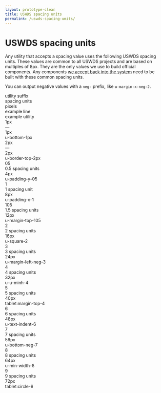 ```yaml
---
layout: prototype-clean
title: USWDS spacing units
permalink: /uswds-spacing-units/
---
```


<div class="clearfix container-tablet-lg padding-y-6 lh-sans-1">
  <h1 class="fw-300 margin-bottom-4 margin-top-0">USWDS spacing units</h1>
  <p class="lh-sans-4 fw-300 margin-bottom-2">Any utility that accepts a spacing value uses the following USWDS spacing units. These values are common to all USWDS projects and are based on multiples of 8px. They are the only values we use to build official components. Any components <a class="color-black-90 underline-color-black-30" href="#0">we accept back into the system</a> need to be built with these common spacing units.</p>
  <p class="lh-sans-4 fw-300 margin-bottom-6">You can output negative values with a <code class="txt-code">neg-</code> prefix, like <code class="txt-code">u-margin-x-neg-2</code>.</p>
  <div class="row gap flex-align-center margin-bottom-2 padding-bottom-1 border-bottom-2px">
    <div class="col-2 fw-700 font-sans-1">utility suffix</div>
    <div class="col-2 fw-700 font-sans-1">spacing units</div>
    <div class="col-1 fw-700 font-sans-1">pixels</div>
    <div class="col-fill fw-700 font-sans-1">example line</div>
    <div class="col-3 fw-700 font-sans-1">example utility</div>
    <div class="col">
      <div class=""></div>
    </div>
  </div>
  <div class="row gap flex-align-center padding-bottom-2 margin-bottom-2 border-bottom border-10">
    <div class="col-2 fw-300 font-mono-3"><span class="txt-code fw-300">1px</span></div>
    <div class="col-2 fw-300 font-sans-3">—</div>
    <div class="col-1 fw-300 font-sans-3">1px</div>
    <div class="col-fill">
      <span class="display-block width-full height-1px bg-blue-60v"></span>
    </div>
    <div class="col-3 fw-300 font-mono-3">u-bottom-1px</div>
  </div>
  <div class="row gap flex-align-center padding-bottom-2 margin-bottom-2 border-bottom border-10">
    <div class="col-2 fw-300 font-mono-3"><span class="txt-code fw-300">2px</span></div>
    <div class="col-2 fw-300 font-sans-3">—</div>
    <div class="col-1 fw-300 font-sans-3">2px</div>
    <div class="col-fill">
      <span class="display-block width-full height-2px bg-blue-60v"></span>
    </div>
    <div class="col-3 fw-300 font-mono-3">u-border-top-2px</div>
  </div>
  <div class="row gap flex-align-center padding-bottom-2 margin-bottom-2 border-bottom border-10">
    <div class="col-2 fw-300 font-mono-3"><span class="txt-code fw-300">05</span></div>
    <div class="col-2 fw-300 font-sans-3">0.5 spacing units</div>
    <div class="col-1 fw-300 font-sans-3">4px</div>
    <div class="col-fill">
      <span class="display-block width-full height-05 bg-blue-60v"></span>
    </div>
    <div class="col-3 fw-300 font-mono-3">u-padding-y-05</div>
  </div>
  <div class="row gap flex-align-center padding-bottom-2 margin-bottom-2 border-bottom border-10">
    <div class="col-2 fw-300 font-mono-3"><span class="txt-code fw-300">1</span></div>
    <div class="col-2 fw-300 font-sans-3">1 spacing unit</div>
    <div class="col-1 fw-300 font-sans-3">8px</div>
    <div class="col-fill">
      <span class="display-block width-full height-1 bg-blue-60v"></span>
    </div>
    <div class="col-3 fw-300 font-mono-3">u-padding-x-1</div>
  </div>
  <div class="row gap flex-align-center padding-bottom-2 margin-bottom-2 border-bottom border-10">
    <div class="col-2 fw-300 font-mono-3"><span class="txt-code fw-300">105</span></div>
    <div class="col-2 fw-300 font-sans-3">1.5 spacing units</div>
    <div class="col-1 fw-300 font-sans-3">12px</div>
    <div class="col-fill">
      <span class="display-block width-full height-105 bg-blue-60v"></span>
    </div>
    <div class="col-3 fw-300 font-mono-3">u-margin-top-105</div>
  </div>
  <div class="row gap flex-align-center padding-bottom-2 margin-bottom-2 border-bottom border-10">
    <div class="col-2 fw-300 font-mono-3"><span class="txt-code fw-300">2</span></div>
    <div class="col-2 fw-300 font-sans-3">2 spacing units</div>
    <div class="col-1 fw-300 font-sans-3">16px</div>
    <div class="col-fill">
      <span class="display-block width-full height-2 bg-blue-60v"></span>
    </div>
    <div class="col-3 fw-300 font-mono-3">u-square-2</div>
  </div>
  <div class="row gap flex-align-center padding-bottom-2 margin-bottom-2 border-bottom border-10">
    <div class="col-2 fw-300 font-mono-3"><span class="txt-code fw-300">3</span></div>
    <div class="col-2 fw-300 font-sans-3">3 spacing units</div>
    <div class="col-1 fw-300 font-sans-3">24px</div>
    <div class="col-fill">
      <span class="display-block width-full height-3 bg-blue-60v"></span>
    </div>
    <div class="col-3 fw-300 font-mono-3">u-margin-left-neg-3</div>
  </div>
  <div class="row gap flex-align-center padding-bottom-2 margin-bottom-2 border-bottom border-10">
    <div class="col-2 fw-300 font-mono-3"><span class="txt-code fw-300">4</span></div>
    <div class="col-2 fw-300 font-sans-3">4 spacing units</div>
    <div class="col-1 fw-300 font-sans-3">32px</div>
    <div class="col-fill">
      <span class="display-block width-full height-4 bg-blue-60v"></span>
    </div>
    <div class="col-3 fw-300 font-mono-3">u-u-minh-4</div>
  </div>
  <div class="row gap flex-align-center padding-bottom-2 margin-bottom-2 border-bottom border-10">
    <div class="col-2 fw-300 font-mono-3"><span class="txt-code fw-300">5</span></div>
    <div class="col-2 fw-300 font-sans-3">5 spacing units</div>
    <div class="col-1 fw-300 font-sans-3">40px</div>
    <div class="col-fill">
      <span class="display-block width-full height-5 bg-blue-60v"></span>
    </div>
    <div class="col-3 fw-300 font-mono-3">tablet:margin-top-4</div>
  </div>
  <div class="row gap flex-align-center padding-bottom-2 margin-bottom-2 border-bottom border-10">
    <div class="col-2 fw-300 font-mono-3"><span class="txt-code fw-300">6</span></div>
    <div class="col-2 fw-300 font-sans-3">6 spacing units</div>
    <div class="col-1 fw-300 font-sans-3">48px</div>
    <div class="col-fill">
      <span class="display-block width-full height-6 bg-blue-60v"></span>
    </div>
    <div class="col-3 fw-300 font-mono-3">u-text-indent-6</div>
  </div>
  <div class="row gap flex-align-center padding-bottom-2 margin-bottom-2 border-bottom border-10">
    <div class="col-2 fw-300 font-mono-3"><span class="txt-code fw-300">7</span></div>
    <div class="col-2 fw-300 font-sans-3">7 spacing units</div>
    <div class="col-1 fw-300 font-sans-3">56px</div>
    <div class="col-fill">
      <span class="display-block width-full height-7 bg-blue-60v"></span>
    </div>
    <div class="col-3 fw-300 font-mono-3">u-bottom-neg-7</div>
  </div>
  <div class="row gap flex-align-center padding-bottom-2 margin-bottom-2 border-bottom border-10">
    <div class="col-2 fw-300 font-mono-3"><span class="txt-code fw-300">8</span></div>
    <div class="col-2 fw-300 font-sans-3">8 spacing units</div>
    <div class="col-1 fw-300 font-sans-3">64px</div>
    <div class="col-fill">
      <span class="display-block width-full height-8 bg-blue-60v"></span>
    </div>
    <div class="col-3 fw-300 font-mono-3">u-min-width-8</div>
  </div>
  <div class="row gap flex-align-center padding-bottom-2 margin-bottom-2 border-bottom border-10">
    <div class="col-2 fw-300 font-mono-3"><span class="txt-code fw-300">9</span></div>
    <div class="col-2 fw-300 font-sans-3">9 spacing units</div>
    <div class="col-1 fw-300 font-sans-3">72px</div>
    <div class="col-fill">
      <span class="display-block width-full height-9 bg-blue-60v"></span>
    </div>
    <div class="col-3 fw-300 font-mono-3">tablet:circle-9</div>
  </div>
</div>
